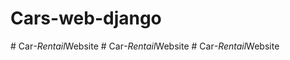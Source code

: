# Cars-web-django
#   C a r _ - R e n t a i l _ W e b s i t e  
 #   C a r _ - R e n t a i l _ W e b s i t e  
 #   C a r _ - R e n t a i l _ W e b s i t e  
 